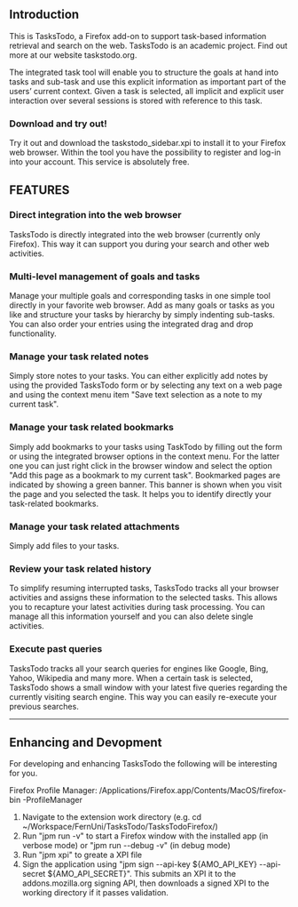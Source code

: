 <h2>Introduction</h2>
This is TasksTodo, a Firefox add-on to support task-based information retrieval and search on the web. TasksTodo is an academic project. Find out more at our website taskstodo.org.

The integrated task tool will enable you to structure the goals at hand into tasks and sub-task and use this explicit information as important part of the users’ current context. Given a task is selected, all implicit and explicit user interaction over several sessions is stored with reference to this task.

<h3>Download and try out!</h3>
Try it out and download the taskstodo_sidebar.xpi to install it to your Firefox web browser. Within the tool you have the possibility to register and log-in into your account. This service is absolutely free.

<h2>FEATURES</h2>

<h3>Direct integration into the web browser</h3>
TasksTodo is directly integrated into the web browser (currently only Firefox). This way it can support you during your search and other web activities.

<h3>Multi-level management of goals and tasks</h3>
Manage your multiple goals and corresponding tasks in one simple tool directly in your favorite web browser. Add as many goals or tasks as you like and structure your tasks by hierarchy by simply indenting sub-tasks. You can also order your entries using the integrated drag and drop functionality.

<h3>Manage your task related notes</h3>
Simply store notes to your tasks. You can either explicitly add notes by using the provided TasksTodo form or by selecting any text on a web page and using the context menu item "Save text selection as a note to my current task".

<h3>Manage your task related bookmarks</h3>
Simply add bookmarks to your tasks using TaskTodo by filling out the form or using the integrated browser options in the context menu. For the latter one you can just right click in the browser window and select the option "Add this page as a bookmark to my current task". Bookmarked pages are indicated by showing a green banner. This banner is shown when you visit the page and you selected the task. It helps you to identify directly your task-related bookmarks.

<h3>Manage your task related attachments</h3>
Simply add files to your tasks.

<h3>Review your task related history</h3>
To simplify resuming interrupted tasks, TasksTodo tracks all your browser activities and assigns these information to the selected tasks. This allows you to recapture your latest activities during task processing. You can manage all this information yourself and you can also delete single activities.

<h3>Execute past queries</h3>
TasksTodo tracks all your search queries for engines like Google, Bing, Yahoo, Wikipedia and many more. When a certain task is selected, TasksTodo shows a small window with your latest five queries regarding the currently visiting search engine. This way you can easily re-execute your previous searches.

-----

<h2>Enhancing and Devopment</h2>

For developing and enhancing TasksTodo the following will be interesting for you.

Firefox Profile Manager: /Applications/Firefox.app/Contents/MacOS/firefox-bin -ProfileManager 

1) Navigate to the extension work directory (e.g. cd ~/Workspace/FernUni/TasksTodo/TasksTodoFirefox/)
2) Run "jpm run -v" to start a Firefox window with the installed app (in verbose mode) or "jpm run --debug -v" (in debug mode)
3) Run "jpm xpi" to greate a XPI file
4) Sign the application using "jpm sign --api-key ${AMO_API_KEY} --api-secret ${AMO_API_SECRET}". This submits an XPI it to the addons.mozilla.org signing API, then downloads a signed XPI to the working directory if it passes validation.